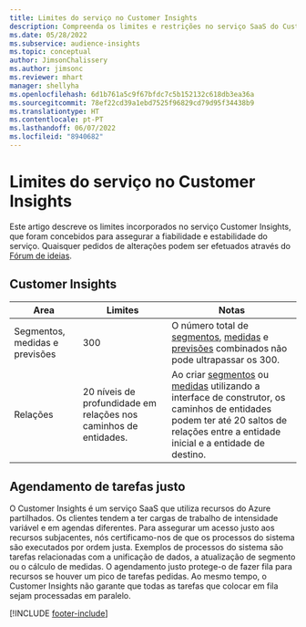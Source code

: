 ```yaml
---
title: Limites do serviço no Customer Insights
description: Compreenda os limites e restrições no serviço SaaS do Customer Insights.
ms.date: 05/28/2022
ms.subservice: audience-insights
ms.topic: conceptual
author: JimsonChalissery
ms.author: jimsonc
ms.reviewer: mhart
manager: shellyha
ms.openlocfilehash: 6d1b761a5c9f67bfdc7c5b152132c618db3ea36a
ms.sourcegitcommit: 78ef22cd39a1ebd7525f96829cd79d95f34438b9
ms.translationtype: HT
ms.contentlocale: pt-PT
ms.lasthandoff: 06/07/2022
ms.locfileid: "8940682"
---
```

# <a name="service-limits-in-customer-insights"></a>Limites do serviço no Customer Insights

Este artigo descreve os limites incorporados no serviço Customer Insights, que foram concebidos para assegurar a fiabilidade e estabilidade do serviço. Quaisquer pedidos de alterações podem ser efetuados através do [Fórum de ideias](https://go.microsoft.com/fwlink/?linkid=2074172).

## <a name="customer-insights"></a>Customer Insights

| Area  | Limites  | Notas |
|-------------|---------------------------------------------------------------------|---------------------------------------------------------------------|
| Segmentos, medidas e previsões | 300  | O número total de [segmentos](segments.md), [medidas](measures.md) e [previsões](predictions.md) combinados não pode ultrapassar os 300.  |
| Relações | 20 níveis de profundidade em relações nos caminhos de entidades. | Ao criar [segmentos](segments.md) ou [medidas](measures.md) utilizando a interface de construtor, os caminhos de entidades podem ter até 20 saltos de relações entre a entidade inicial e a entidade de destino.  |

## <a name="fair-scheduling-of-jobs"></a>Agendamento de tarefas justo

O Customer Insights é um serviço SaaS que utiliza recursos do Azure partilhados. Os clientes tendem a ter cargas de trabalho de intensidade variável e em agendas diferentes. Para assegurar um acesso justo aos recursos subjacentes, nós certificamo-nos de que os processos do sistema são executados por ordem justa. Exemplos de processos do sistema são tarefas relacionadas com a unificação de dados, a atualização de segmento ou o cálculo de medidas. O agendamento justo protege-o de fazer fila para recursos se houver um pico de tarefas pedidas. Ao mesmo tempo, o Customer Insights não garante que todas as tarefas que colocar em fila sejam processadas em paralelo.

[!INCLUDE [footer-include](includes/footer-banner.md)]
